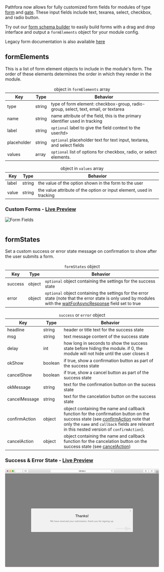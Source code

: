 Pathfora now allows for fully customized form fields for modules of type [form](/types/form.md) and [gate](/types/form.md). These input fields include text, texarea, select, checkbox, and radio button.

Try out our [form schema builder](/customization/form_builder.md) to easily build forms with a drag and drop interface and output a `formElements` object for your module config.

Legacy form documentation is also available [here](/customization/form_legacy.md)

## formElements

This is a list of form element objects to include in the module's form. The order of these elements determines the order in which they render in the module.

<table>
  <thead>
    <tr>
      <td colspan="3" align="center">object in <code>formElements</code> array</td>
    </tr>
    <tr>
      <th>Key</th>
      <th>Type</th>
      <th>Behavior</th>
    </tr>
  </thead>

  <tr>
    <td>type</td>
    <td>string</td>
    <td>type of form element: checkbox-group, radio-group, select, text, email, or textarea</td>
  </tr>
  <tr>
    <td>name</td>
    <td>string</td>
    <td>name attribute of the field, this is the primary identifier used in tracking</td>
  </tr>
  <tr>
    <td>label</td>
    <td>string</td>
    <td><code>optional</code> label to give the field context to the user/td>
  </tr>
  <tr>
    <td>placeholder</td>
    <td>string</td>
    <td><code>optional</code> placeholder text for text input, textarea, and select fields</td>
  </tr>
  <tr>
    <td>values</td>
    <td>array</td>
    <td><code>optional</code> list of options for checkbox, radio, or select elements.</td>
  </tr>
</table>


<table>
  <thead>
    <tr>
      <td colspan="3" align="center">object in <code>values</code> array</td>
    </tr>
    <tr>
      <th>Key</th>
      <th>Type</th>
      <th>Behavior</th>
    </tr>
  </thead>

  <tr>
    <td>label</td>
    <td>string</td>
    <td>the value of the option shown in the form to the user</td>
  </tr>
  <tr>
    <td>value</td>
    <td>string</td>
    <td>the value attribute of the option or input element, used in tracking</td>
  </tr>
</table>

<h3>Custom Forms - <a href="../../examples/preview/customization/form/custom.html" target="_blank">Live Preview</a></h3>

![Form Fields](../examples/img/customization/form/custom.png)

<pre data-src="../../examples/src/customization/form/custom.js"></pre>


## formStates

Set a custom success or error state message on confirmation to show after the user submits a form.

<table>
  <thead>
    <tr>
      <td colspan="3" align="center"><code>formStates</code> object</td>
    </tr>
    <tr>
      <th>Key</th>
      <th>Type</th>
      <th>Behavior</th>
    </tr>
  </thead>

  <tr>
    <td>success</td>
    <td>object</td>
    <td><code>optional</code> object containing the settings for the success state</td>
  </tr>
  <tr>
    <td>error</td>
    <td>object</td>
    <td><code>optional</code> object containing the settings for the error state (note that the error state is only used by modules with the <a href="../../callbacks/#confirmaction">waitForAsyncResponse</a> field set to true</td>
  </tr>
</table>

<table>
  <thead>
    <tr>
      <td colspan="3" align="center"><code>success</code> or <code>error</code> object</td>
    </tr>
    <tr>
      <th>Key</th>
      <th>Type</th>
      <th>Behavior</th>
    </tr>
  </thead>

  <tr>
    <td>headline</td>
    <td>string</td>
    <td>header or title text for the success state</td>
  </tr>
  <tr>
    <td>msg</td>
    <td>string</td>
    <td>text message content of the success state</td>
  </tr>
  <tr>
    <td>delay</td>
    <td>int</td>
    <td>how long in seconds to show the success state before hiding the module. if 0, the module will not hide until the user closes it</td>
  </tr>
  <tr>
    <td>okShow</td>
    <td>boolean</td>
    <td>if true, show a confirmation button as part of the success state</td>
  </tr>
  <tr>
    <td>cancelShow</td>
    <td>boolean</td>
    <td>if true, show a cancel button as part of the success state</td>
  </tr>
  <tr>
    <td>okMessage</td>
    <td>string</td>
    <td>text for the confirmation button on the sucess state</td>
  </tr>
  <tr>
    <td>cancelMessage</td>
    <td>string</td>
    <td>text for the cancelation button on the success state</td>
  </tr>
  <tr>
    <td>confirmAction</td>
    <td>object</td>
    <td>object containing the name and callback function for the confirmation button on the success state (see <a href="../../callbacks/#confirmaction">confirmAction</a> note that only the <code>name</code> and <code>callback</code> fields are relevant in this nested version of <code>confirmAction</code>).</td>
  </tr>
  <tr>
    <td>cancelAction</td>
    <td>object</td>
    <td>object containing the name and callback function for the cancelation button on the success state (see <a href="../../callbacks/#cancelaction">cancelAction</a>)</td>
  </tr>
</table>

<h3>Success &amp; Error State - <a href="../../examples/preview/customization/form/formStates.html" target="_blank">Live Preview</a></h3>

![Form States](../examples/img/customization/form/formStates.png)

<pre data-src="../../examples/src/customization/form/formStates.js"></pre>

